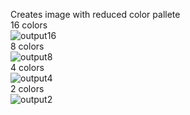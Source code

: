 Creates image with reduced color pallete<br>
16 colors<br>
![output16](https://github.com/RyanKerstetter/ColorQuantization/assets/77638045/c777cb92-45c4-4140-b464-e5f8cb968d4d)<br>
8 colors<br>
![output8](https://github.com/RyanKerstetter/ColorQuantization/assets/77638045/3ae7c7ad-2766-4524-a52c-f4212b2bf740)<br>
4 colors<br>
![output4](https://github.com/RyanKerstetter/ColorQuantization/assets/77638045/c5ed8d22-c460-4101-9a54-246ab4e57162)<br>
2 colors<br>
![output2](https://github.com/RyanKerstetter/ColorQuantization/assets/77638045/2e2ff6bb-891d-4930-8653-af2dabc1e8dc)<br>

